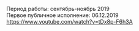 Период работы: сентябрь-ноябрь 2019  
Первое публичное исполнение: 06.12.2019  
https://www.youtube.com/watch?v=tDx8p-F6h3A
